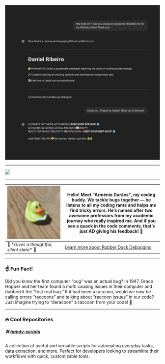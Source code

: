 <picture>
    <source media="(prefers-color-scheme: dark)" srcset="images/gpt_dark.jpg">
    <source media="(prefers-color-scheme: light)" srcset="images/gpt_light.jpg">
    <img alt="Theme-based image" src="images/gpt_dark.jpg">
</picture>

---

<a target="_blank" href="https://www.linkedin.com/in/dmoreiraribeiro/"> <img src="https://img.shields.io/badge/linkedin-%230077B5.svg?&style=for-the-badge&logo=linkedin&logoColor=white" /> </a>

---

| ![Rubberduck](images/rubberduck.jpg) | Hello! Meet "Arménio Durães", my coding buddy. We tackle bugs together — he listens to all my coding rants and helps me find tricky errors. He’s named after two awesome professors from my academic journey who really inspired me. And if you see a quack in the code comments, that’s just AD giving his feedback! 🦆 |
|--------------------------------------|----------------------------------------------------------------------------------------------------------------------------------------------------|
| 🦆 \**Gives a thoughtful, silent stare*\* 🦆 | [Learn more about Rubber Duck Debugging](https://rubberduckdebugging.com/) |

---

### ☝️ Fun Fact!

Did you know the first computer “bug” was an actual bug? In 1947, Grace Hopper and her team found a moth causing issues in their computer and dubbed it the “first real bug.”
If it had been a raccoon, would we now be calling errors “raccoons” and talking about “raccoon issues” in our code?
Just imagine trying to “deracoon” a raccoon from your code! 🦝

---

### 🔥 Cool Repositories

##### 🛠️ [handy-scripts](https://github.com/danielmribeiro/handy-scripts)
A collection of useful and versatile scripts for automating everyday tasks, data extraction, and more. Perfect for developers looking to streamline their workflows with quick, customizable tools.

